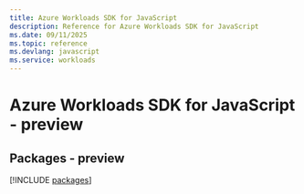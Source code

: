 ```yaml
---
title: Azure Workloads SDK for JavaScript
description: Reference for Azure Workloads SDK for JavaScript
ms.date: 09/11/2025
ms.topic: reference
ms.devlang: javascript
ms.service: workloads
---
```

# Azure Workloads SDK for JavaScript - preview
## Packages - preview
[!INCLUDE [packages](workloads-index.md)]
